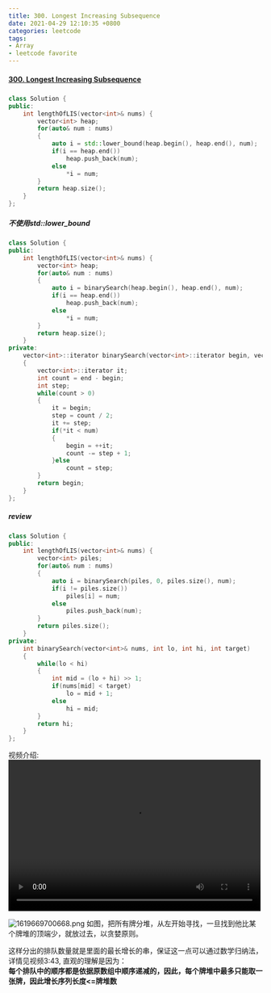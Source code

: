 ```yaml
---
title: 300. Longest Increasing Subsequence
date: 2021-04-29 12:10:35 +0800
categories: leetcode
tags: 
- Array
- leetcode favorite
---
```

#### [300. Longest Increasing Subsequence](https://leetcode.com/problems/longest-increasing-subsequence/)

##### 
```c++
class Solution {
public:
    int lengthOfLIS(vector<int>& nums) {
        vector<int> heap;
        for(auto& num : nums)
        {
            auto i = std::lower_bound(heap.begin(), heap.end(), num);
            if(i == heap.end())
                heap.push_back(num);
            else
                *i = num;
        }
        return heap.size();
    }
};
```

##### 不使用std::lower_bound
```c++
class Solution {
public:
    int lengthOfLIS(vector<int>& nums) {
        vector<int> heap;
        for(auto& num : nums)
        {
            auto i = binarySearch(heap.begin(), heap.end(), num);
            if(i == heap.end())
                heap.push_back(num);
            else
                *i = num;
        }
        return heap.size();
    }
private:
    vector<int>::iterator binarySearch(vector<int>::iterator begin, vector<int>::iterator end, int num)
    {
        vector<int>::iterator it;
        int count = end - begin;
        int step;
        while(count > 0)
        {
            it = begin;
            step = count / 2;
            it += step;
            if(*it < num)
            {
                begin = ++it;
                count -= step + 1;
            }else
                count = step;
        }
        return begin;
    }
};
```
##### review
```c++
class Solution {
public:
    int lengthOfLIS(vector<int>& nums) {
        vector<int> piles;
        for(auto& num : nums)
        {
            auto i = binarySearch(piles, 0, piles.size(), num);
            if(i != piles.size())
                piles[i] = num;
            else
                piles.push_back(num);
        }
        return piles.size();
    }
private:
    int binarySearch(vector<int>& nums, int lo, int hi, int target)
    {
        while(lo < hi)
        {
            int mid = (lo + hi) >> 1;
            if(nums[mid] < target)
                lo = mid + 1;
            else
                hi = mid;
        }
        return hi;
    }
};
```

视频介绍:<br>
<video src="https://www.youtube.com/watch?v=22s1xxRvy28 " controls="controls" width="500" height="300">Browser Not Support HTML5!</video>

![1619669700668.png](https://image.cinte.cc/2021/04/29/69ac0fcca1882.png)
如图，把所有牌分堆，从左开始寻找，一旦找到他比某个牌堆的顶端少，就放过去，以贪婪原则。

这样分出的排队数量就是里面的最长增长的串，保证这一点可以通过数学归纳法，详情见视频3:43, 直观的理解是因为：<br>
**每个排队中的顺序都是依据原数组中顺序递减的，因此，每个牌堆中最多只能取一张牌，因此增长序列长度<=牌堆数**
